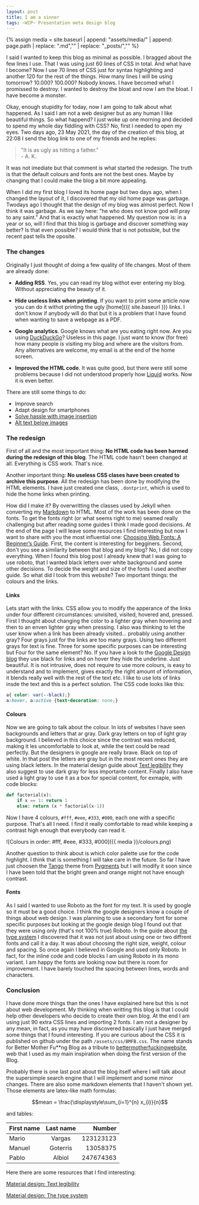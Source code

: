 ```yaml
---
layout: post
title: I am a sinner
tags: ~WIP~ Presentation meta design blog
---
```


{% assign media = site.baseurl | append: "assets/media/" | append:  page.path | replace: ".md","" | replace: "_posts/",""  %}

I said I wanted to keep this blog as minimal as possible. I bragged about the few lines I use. That I was using just 60 lines of CSS in total. And what have I become? Now I use 70 lines of CSS just for syntax highlighting and another 120 for the rest of the things. How many lines I will be using tomorrow? 10.000? 100.000? Nobody knows. I have becomed what I promissed to destroy. I wanted to destroy the bloat and now I am the bloat. I have become a monster.

Okay, enough stupidity for today, now I am going to talk about what happened. As I said I am not a web designer but as any human I like beautiful things. So what happend? I just woke up one morning and decided to spend my whole day fiddling with CSS? No, first I needed to open my eyes. Two days ago, 23 May 2021, the day of the creation of this blog, at 22:08 I send the blog link to one of my friends and he replies:

> "It is as ugly as hitting a father."<br>- A. K.

It was not imediate but that comment is what started the redesign. The truth is that the default colours and fonts are not the best ones. Maybe by changing that I could make the blog a bit more appealing.

When I did my first blog I loved its home page but two days ago, when I changed the layout of it, I discovered that my old home page was garbage. Twodays ago I thought that the design of my blog was almost perfect. Now I think it was garbage. As we say here: "he who does not know god will pray to any saint." And that is exactly what happened. My question now is: in a year or so, will I find that this blog is garbage and discover something way better? Is that even possible? I would think that is not potssible, but the recent past tells the oposite.

### The changes

Originally I just thought of doing a few quality of life changes. Most of them are already done:

- **Adding RSS**. Yes, you can read my blog withot ever entering my blog. Without appreciating the beauty of it.

- **Hide useless links when printing**. If you want to print some article now you can do it withot printing the ugly [home]({{ site.baseurl }}) links. I don't know if anybody will do that but it is a problem that I have found when wanting to save a webpage as a PDF.

- **Google analytics**. Google knows what are you eating right now. Are you using [DuckDuckGo](https://duckduckgo.com/)? Useless in this page. I just want to know (for free) how many people is visiting my blog and where are the visitors from. Any alternatives are welcome, my email is at the end of the home screen. 

- **Improved the HTML code**. It was quite good, but there were still some problems because I did not understood properly how [Liquid](https://shopify.github.io/liquid/) works. Now it is even better.

There are still some things to do:

- Improve search
- Adapt design for smartphones
- [Solve hassle with image insertion](https://stackoverflow.com/questions/67660810/is-there-a-way-in-jekyll-to-set-a-base-path-for-images)
- [Alt text below images](https://stackoverflow.com/questions/19331362/using-an-image-caption-in-markdown-jekyll)

### The redesign

First of all and the most important thing: **No HTML code has been harmed during the redesign of this blog**. The HTML code hasn't been changed at all. Everything is CSS work. That's nice.

Another important thing: **No useless CSS clases have been created to archive this purpose**. All the redesign has been done by modifying the HTML elements. I have just created one class, `.dontprint`, which is used to hide the home links when printing.

How did I make it? By overwritting the classes used by Jekyll when converting my [Markdown](https://en.wikipedia.org/wiki/Markdown) to HTML. Most of the work has been done on the fonts. To get the fonts right (or what seems right to me) seamed really challenging but after reading some guides I think I made good decisions. At the end of the page I will leave some resources I find interesting but now I want to share with you the most influential one: [Choosing Web Fonts: A Beginner’s Guide](https://design.google/library/choosing-web-fonts-beginners-guide/). First, the content is interesting for begginers. Second, don't you see a similarity between that blog and my blog? No, I did not copy everything. When I found this blog post I already knew that I was going to use roboto, that I wanted black letters over white background and some other decisions. To decide the weight and size of the fonts I used another guide. So what did I took from this website? Two important things: the colours and the links.

#### Links

Lets start with the links. CSS allow you to modify the apperance of the links under four different circumstances: unvisited, visited, hovered and, pressed. First I thought about changing the color to a lighter gray when hovering and then to an enven lighter gray when pressing. I also was thinking to let the user know when a link has been already visited... probably using another gray? Four grays just for the links are too many grays. Using two different grays for text is fine. Three for some specific purposes can be interesting but Four for the same element? No. If you have a look to the [Google Design blog](https://design.google/library/racial-equity-everyday-products/) they use black for links and on hover they hide the underline. Just beautiful. It is not intrusive, does not require to use more colours, is easy to understand and to implement, gives exactly the right amount of information, it blends really well with the rest of the text etc. I like to use lots of links insde the text and this is a perfect solution. The CSS code looks like this:

```css
a{ color: var(--black);}
a:hover, a:active {text-decoration: none;}
```

#### Colours

Now we are going to talk about the colour. In lots of websites I have seen backgrounds and letters that ar gray. Dark gray letters on top of light gray background. I believed in this choice since the contrast was reduced, making it les uncomfortable to look at, while the text could be read perfectly. But the designers in google are really brave. Black on top of white. In that post the letters are gray but in the most recent ones they are using black letters. In the material design guide about [Text legibility](https://material.io/design/color/text-legibility.html#legibility-standards) they also suggest to use dark gray for less importante content. Finally I also have used a light gray to use it as a box for special content, for exmaple, with code blocks:

```python
def factorial(x):
    if x == 1: return 1
    else: return (x * factorial(x-1))
```
 Now I have 4 colours, `#fff`, `#eee`, `#333`, `#000`, each one with a specific purpose. That's all I need. I find it really comfortable to read while keeping a contrast high enough that everybody can read it.

![Colours in order: #fff, #eee, #333, #000]({{ media }}/colours.png)

Another question to think about is which color palette use for the code highlight. I think that is something I will take care in the future. So far I have just choosen the [Tango](http://jwarby.github.io/jekyll-pygments-themes/languages/python.html) theme from [Pygments](https://pygments.org/) but I will modify it soon since I have been told that the bright green and orange might not have enough contrast.

#### Fonts
As I said I wanted to use Roboto as the font for my text. It is used by google so it must be a good choice. I think the google designers know a couple of things about web design. I was planning to use a secondary font for some specific purposes but looking at the google design blog I found out that they were using only (that's not 100% true) Roboto. In the guide about [the type system](https://material.io/design/typography/the-type-system.html#applying-the-type-scale) I discovered that it was not just about using one or two diffrent fonts and call it a day. It was about choosing the right size, weight, colour and spacing. So once again I believed in Google and used only Roboto. In fact, for the inline code and code blocks I am using Roboto in its mono variant. I am happy the fonts are looking now but there is room for improvement. I have barely touched the spacing between lines, words and characters.

### Conclusion

I have done more things than the ones I have explained here but this is not about web development. My thinking when writting this blog is that I could help other developers who decide to create their own blog. At the end I am using just 90 extra CSS lines and importing 2 fonts. I am not a designer by any mean, in fact, as you may have discovered basically I just have merged some things that I found interesting. If you are curious about the CSS it is published on github under the path `/assets/css/BMFB.css`. The name stands for Better Mother Fu**ng Blog as a tribute to [bettermotherfuckingwebsite](http://bettermotherfuckingwebsite.com/), web that I used as my main inspiration when doing the first version of the Blog.

Probably there is one last post about the blog itself where I will talk about the supersimple search engine that I will implement and some minor changes. There are also some markdown elements that I haven't shown yet. Those elements are latex-like math formulas:

$$mean = \frac{\displaystyle\sum_{i=1}^{n} x_{i}}{n}$$

and tables:

| First name      |Last name| Number|
| :------------- | :----------: | -----------: |
|  Mario | Vargas   | 123123123    |
| Manuel   | Goterris | 13058375 |
| Pablo   | Albiol | 247674363 |

Here there are some resources that I find interesting:


[Material design: Text legibility](https://material.io/design/color/text-legibility.html#legibility-standards)

[Material design: The type system](https://material.io/design/typography/the-type-system.html#applying-the-type-scale)
